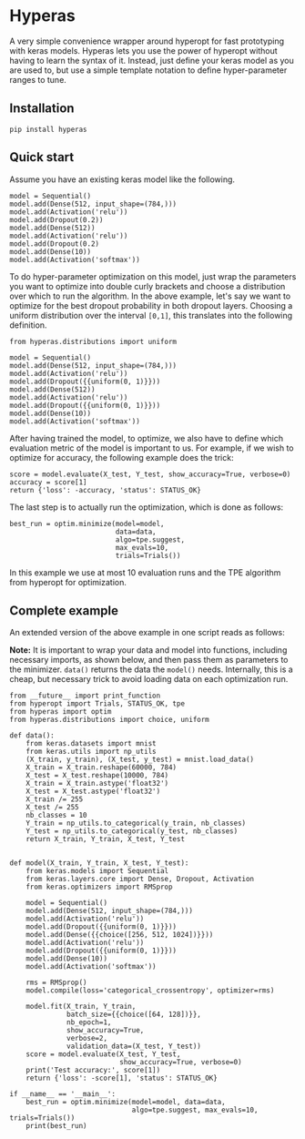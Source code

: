# Hyperas
A very simple convenience wrapper around hyperopt for fast prototyping with keras models. Hyperas lets you use the power of hyperopt without having to learn the syntax of it. Instead, just define your keras model as you are used to, but use a simple template notation to define hyper-parameter ranges to tune.

## Installation
```{python}
pip install hyperas
```

## Quick start
Assume you have an existing keras model like the following.
```{python}
model = Sequential()
model.add(Dense(512, input_shape=(784,)))
model.add(Activation('relu'))
model.add(Dropout(0.2))
model.add(Dense(512))
model.add(Activation('relu'))
model.add(Dropout(0.2)
model.add(Dense(10))
model.add(Activation('softmax'))
```
To do hyper-parameter optimization on this model, just wrap the parameters you want to optimize into double curly brackets and choose a distribution over which to run the algorithm. In the above example, let's say we want to optimize for the best dropout probability in both dropout layers. Choosing a uniform distribution over the interval ```[0,1]```, this translates into the following definition.

```{python}
from hyperas.distributions import uniform

model = Sequential()
model.add(Dense(512, input_shape=(784,)))
model.add(Activation('relu'))
model.add(Dropout({{uniform(0, 1)}}))
model.add(Dense(512))
model.add(Activation('relu'))
model.add(Dropout({{uniform(0, 1)}}))
model.add(Dense(10))
model.add(Activation('softmax'))
```

After having trained the model, to optimize, we also have to define which evaluation metric of the model is important to us. For example, if we wish to optimize for accuracy, the following example does the trick:

```{python}
score = model.evaluate(X_test, Y_test, show_accuracy=True, verbose=0)
accuracy = score[1]
return {'loss': -accuracy, 'status': STATUS_OK}
```
The last step is to actually run the optimization, which is done as follows:

```{python}
best_run = optim.minimize(model=model,
                          data=data,
                          algo=tpe.suggest,
                          max_evals=10,
                          trials=Trials())
```
In this example we use at most 10 evaluation runs and the TPE algorithm from hyperopt for optimization.

## Complete example
An extended version of the above example in one script reads as follows:

**Note:** It is important to wrap your data and model into functions, including necessary imports, as shown below, and then pass them as parameters to the minimizer. ```data()``` returns the data the ```model()``` needs. Internally, this is a cheap, but necessary trick to avoid loading data on each optimization run.

```{python}
from __future__ import print_function
from hyperopt import Trials, STATUS_OK, tpe
from hyperas import optim
from hyperas.distributions import choice, uniform

def data():
    from keras.datasets import mnist
    from keras.utils import np_utils
    (X_train, y_train), (X_test, y_test) = mnist.load_data()
    X_train = X_train.reshape(60000, 784)
    X_test = X_test.reshape(10000, 784)
    X_train = X_train.astype('float32')
    X_test = X_test.astype('float32')
    X_train /= 255
    X_test /= 255
    nb_classes = 10
    Y_train = np_utils.to_categorical(y_train, nb_classes)
    Y_test = np_utils.to_categorical(y_test, nb_classes)
    return X_train, Y_train, X_test, Y_test


def model(X_train, Y_train, X_test, Y_test):
    from keras.models import Sequential
    from keras.layers.core import Dense, Dropout, Activation
    from keras.optimizers import RMSprop

    model = Sequential()
    model.add(Dense(512, input_shape=(784,)))
    model.add(Activation('relu'))
    model.add(Dropout({{uniform(0, 1)}}))
    model.add(Dense({{choice([256, 512, 1024])}}))
    model.add(Activation('relu'))
    model.add(Dropout({{uniform(0, 1)}}))
    model.add(Dense(10))
    model.add(Activation('softmax'))

    rms = RMSprop()
    model.compile(loss='categorical_crossentropy', optimizer=rms)

    model.fit(X_train, Y_train,
              batch_size={{choice([64, 128])}},
              nb_epoch=1,
              show_accuracy=True,
              verbose=2,
              validation_data=(X_test, Y_test))
    score = model.evaluate(X_test, Y_test,
                           show_accuracy=True, verbose=0)
    print('Test accuracy:', score[1])
    return {'loss': -score[1], 'status': STATUS_OK}

if __name__ == '__main__':
    best_run = optim.minimize(model=model, data=data,
                              algo=tpe.suggest, max_evals=10, trials=Trials())
    print(best_run)
```
